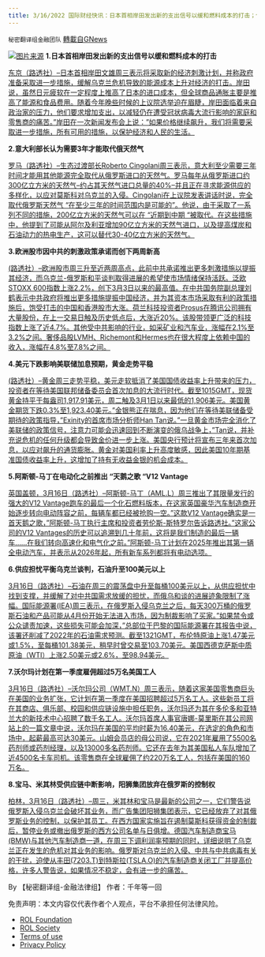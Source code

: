 ```yaml
---
title: 3/16/2022 国际财经快讯：日本首相岸田发出新的支出信号以缓和燃料成本的打击；供应担忧平衡乌克兰谈判，石油升至100美元以上
---
```

`秘密翻译组金融团队` [轉載自GNews](https://gnews.org/zh-hans/2175664/)

![](https://assets.gnews.org/wp-content/uploads/2022/03/20220316-2.jpg)[图片来源](https://dzm0ugdauank9.cloudfront.net/wp-content/uploads/2022/03/2022-03-16T061407Z_2_LYNXNPEI2F04K_RTROPTP_0_JAPAN-ECONOMY-BOJ_1.jpg)
**1.日本首相岸田发出新的支出信号以缓和燃料成本的打击**

[东京（路透社）–日本首相岸田文雄周三表示将采取新的经济刺激计划，并称政府准备采取进一步措施，缓解乌克兰危机导致的能源成本上升对经济的打击。岸田说，虽然日元疲软在一定程度上推高了日本的进口成本，但全球商品通胀主要是推高了能源和食品费用。随着今年晚些时候的上议院选举迫在眉睫，岸田面临着来自政治家的压力，他们要求增加支出，以减轻仍在遭受冠状病毒大流行影响的家庭和零售商的痛苦。”岸田在一次新闻发布会上说：”如果价格继续飙升，我们将需要采取进一步措施，所有可用的措施，以保护经济和人民的生活。](https://www.oann.com/japan-eyeing-fresh-stimulus-package-to-weather-surging-fuel-prices-kyodo/)

**2.意大利部长认为需要3年才能取代俄天然气**

[罗马（路透社）–生态过渡部长Roberto Cingolani周三表示，意大利至少需要三年时间才能用其他能源完全取代从俄罗斯进口的天然气。罗马每年从俄罗斯进口约300亿立方米的天然气–约占其天然气进口总量的40%–并且正在寻求能源供应的多样化，以应对莫斯科对乌克兰的入侵。Cingolani在上议院发表讲话时说，完全取代俄罗斯天然气 “在至少三年的时间范围内是可能的”。他说，由于采取了一系列不同的措施，200亿立方米的天然气可以在 “近期到中期 “被取代。在这些措施中，他提到了可能从阿尔及利亚增加90亿立方米的天然气进口，以及提高煤炭和石油动力的热电生产，这可以替代30-40亿立方米的天然气。](https://www.reuters.com/business/energy/italy-needs-least-3-years-fully-replace-russian-gas-imports-minister-2022-03-16/)

**3.欧洲股市因中共的刺激政策承诺而创下两周新高**

[(路透社）–欧洲股市周三升至近两周高点，此前中共承诺推出更多刺激措施以提振其经济，而乌克兰-俄罗斯和平谈判取得进展的希望使市场情绪保持活跃。泛欧STOXX 600指数上涨2.2%，创下3月3日以来的最高值。在中共国务院副总理刘鹤表示中共政府将推出更多措施提振中国经济，并为其资本市场采取有利的政策措施后，饱受打击的中国和香港股市大涨。荷兰科技投资者Prosus在腾讯公司拥有大量股份，在上一交易日触及历史低点后，大涨近20%。该股带领更广泛的科技指数上涨了近4.7%。其他受中共影响的行业，如采矿业和汽车业，涨幅在2.1%至3.2%之间。奢侈品股LVMH、Richemont和Hermes也在很大程度上依赖中国的收入，涨幅在4.8%至7.8%之间。](https://www.oann.com/european-stocks-hit-two-week-highs-on-china-stimulus-promise/)

**4.美元下跌影响美联储加息预期，黄金走势平稳**

[(路透社）–黄金周三走势平稳，美元走软抵消了美国国债收益率上升带来的压力，投资者在等待美国联邦储备委员会首次加息的大流行时代。截至1015GMT，现货黄金持平于每盎司1,917.91美元，周二触及3月1日以来最低的1,906美元。美国黄金期货下跌0.3%至1,923.40美元。”金银熊正在喘息，因为他们在等待美联储备受期待的政策指导，”Exinity的首席市场分析师Han Tan说。”一旦黄金市场完全消化了美联储的政策信号，注意力可能会迅速回到不断演变的俄乌战争上，”Tan说，并补充说危机的任何升级都会导致金价进一步上涨。美国央行预计将宣布三年来首次加息，以应对飙升的通货膨胀。黄金对美国利率上升高度敏感，因此美国10年期基准国债收益率上升，这增加了持有无收益金银的机会成本。](https://www.oann.com/gold-steady-as-dollar-dip-counters-fed-rate-hike-expectations/)

**5.阿斯顿-马丁在电动化之前推出 “天鹅之歌 “V12 Vantage**

[英国盖顿，3月16日（路透社）–阿斯顿-马丁（AML.L）周三推出了其限量发行的强大的V12 Vantage跑车的最后一个化石燃料版本，在这家英国豪华汽车制造商开始逐步转向电动阵容之前，每辆车都已经被抢购一空。”这款V12 Vantage确实是一首天鹅之歌，”阿斯顿-马丁执行主席和投资者劳伦斯-斯特罗尔告诉路透社。”这家公司的V12 Vantages的历史可以追溯到几十年前，这将是我们制造的最后一辆车……在我们转向高速化和电气化之前。”阿斯顿-马丁计划在2025年推出其第一辆全电动汽车，并表示从2026年起，所有新车系列都将有电动选项。](https://www.reuters.com/business/autos-transportation/aston-martin-launches-swan-song-v12-vantage-before-going-electric-2022-03-16/)

**6.供应担忧平衡乌克兰谈判，石油升至100美元以上**

[3月16日（路透社）–石油在周三的震荡盘中升至每桶100美元以上，从供应担忧中找到支撑，并缓解了对中共国需求放缓的担忧，而俄乌和谈的进展迹象限制了涨幅。国际能源署(IEA)周三表示，在俄罗斯入侵乌克兰之后，每天300万桶的俄罗斯石油和产品可能从4月份开始无法进入市场，因为制裁影响了买家。”如果禁令或公众谴责加速，这些损失可能会加深，”总部位于巴黎的国际能源署在其报告中说，该署还削减了2022年的石油需求预测。截至1321GMT，布伦特原油上涨1.47美元或1.5%，至每桶101.38美元，稍早时曾交易至103.70美元。美国西德克萨斯中质原油（WTI）上涨2.50美元或2.6%，至98.94美元。](https://www.reuters.com/business/energy/oil-prices-climb-russia-ukraine-ceasefire-talks-stoke-volatile-trading-2022-03-16/)

**7.沃尔玛计划在第一季度雇佣超过5万名美国工人**

[3月16日（路透社）–沃尔玛公司（WMT.N）周三表示，随着这家美国零售商巨头在美国的业务扩张，它计划在第一季度在美国招聘超过5万名工人。这些新员工将在其商店、俱乐部、校园和供应链设施中担任职务，沃尔玛还为其在多伦多和亚特兰大的新技术中心招聘了数千名工人。沃尔玛首席人事官唐娜-莫里斯在其公司网站上的一篇文章中说，沃尔玛在美国的平均时薪为16.40美元，在选定的角色和市场中，起薪最高可达30美元。山姆会员店的母公司说，它在2021年雇用了5500名药剂师或药剂经理，以及13000多名药剂师。它还在去年为其美国私人车队增加了近4500名卡车司机。该零售商在全球雇佣了约220万名工人，包括在美国的160万名。](https://www.reuters.com/business/retail-consumer/walmart-looks-hire-50000-us-workers-by-april-end-wsj-2022-03-16/)

**8.宝马、米其林受供应链中断影响，阳狮集团放弃在俄罗斯的控制权**

[柏林，3月16日（路透社）–周三，米其林和宝马是最新的公司之一，它们警告说俄罗斯入侵乌克兰会破坏其业务，而广告集团阳狮集团表示，它已经放弃了对其俄罗斯业务的控制，以保护其员工。在西方国家实施旨在遏制莫斯科获得资金的制裁后，暂停业务或撤出俄罗斯的西方公司名单与日俱增。德国汽车制造商宝马(BMW)与其他汽车制造商一道，在周三下调利润率预期的同时，详细说明了乌克兰正在发生的危机对其业务的影响。俄罗斯对乌克兰的入侵、中共与中共病毒有关的干扰，迫使从丰田(7203.T)到特斯拉(TSLA.O)的汽车制造商关闭工厂并提高价格，许多人警告说，如果情况不稳定，会有进一步的痛苦。](https://www.reuters.com/business/bmw-michelin-hit-by-supply-chain-disruption-publicis-cedes-control-russia-2022-03-16/)

By 【秘密翻译组-金融法律组】
作者：千年等一回

 

免责声明：本文内容仅代表作者个人观点，平台不承担任何法律风险。

- [ROL Foundation](https://rolfoundation.org/)
- [ROL Society](https://rolsociety.org/)
- [Terms of use](https://gnews.org/terms-of-use-3/)
- [Privacy Policy](https://gnews.org/privacy-policy/)
